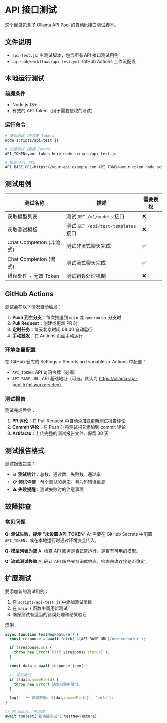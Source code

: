 # API 接口测试

这个目录包含了 Ollama API Pool 的自动化接口测试脚本。

## 文件说明

- `api-test.js`: 主测试脚本，包含所有 API 接口测试用例
- `.github/workflows/api-test.yml`: GitHub Actions 工作流配置

## 本地运行测试

### 前提条件

- Node.js 18+
- 有效的 API Token（用于需要授权的测试）

### 运行命令

```bash
# 基础测试（不需要 Token）
node scripts/api-test.js

# 完整测试（需要 Token）
API_TOKEN=your-token-here node scripts/api-test.js

# 指定 API 地址
API_BASE_URL=https://your-api.example.com API_TOKEN=your-token node scripts/api-test.js
```

## 测试用例

| 测试名称 | 描述 | 需要授权 |
|---------|------|---------|
| 获取模型列表 | 测试 `GET /v1/models` 接口 | ❌ |
| 获取测试模板 | 测试 `GET /api/test-templates` 接口 | ❌ |
| Chat Completion (非流式) | 测试非流式聊天完成 | ✅ |
| Chat Completion (流式) | 测试流式聊天完成 | ✅ |
| 错误处理 - 无效 Token | 测试错误处理机制 | ❌ |

## GitHub Actions

测试会在以下情况自动触发：

1. **Push 到主分支**：每次推送到 `main` 或 `openrouter` 分支时
2. **Pull Request**：创建或更新 PR 时
3. **定时任务**：每天北京时间 08:00 自动运行
4. **手动触发**：在 Actions 页面手动运行

### 环境变量配置

在 GitHub 仓库的 Settings > Secrets and variables > Actions 中配置：

- `API_TOKEN`: API 访问令牌（必需）
- `API_BASE_URL`: API 基础地址（可选，默认为 https://ollama-api-pool.h7ml.workers.dev）

### 测试报告

测试完成后会：

1. **PR 评论**：在 Pull Request 中自动添加或更新测试报告评论
2. **Commit 评论**：在 Push 时将测试报告添加到 commit 评论
3. **Artifacts**：上传完整的测试报告文件，保留 30 天

## 测试报告格式

测试报告包含：

- 📊 **测试统计**：总数、通过数、失败数、通过率
- 📋 **测试详情**：每个测试的状态、耗时和错误信息
- ⚠️ **失败提醒**：测试失败时的注意事项

## 故障排查

### 常见问题

**Q: 测试失败，提示 "未设置 API_TOKEN"**
A: 需要在 GitHub Secrets 中配置 `API_TOKEN`，或在本地运行时通过环境变量传入。

**Q: 模型列表为空**
A: 检查 API 服务是否正常运行，是否有可用的模型。

**Q: 流式测试失败**
A: 确认 API 服务支持流式响应，检查网络连接是否稳定。

## 扩展测试

要添加新的测试用例：

1. 在 `scripts/api-test.js` 中添加测试函数
2. 在 `main()` 函数中调用新测试
3. 确保测试有适当的错误处理和结果验证

示例：

```javascript
async function testNewFeature() {
  const response = await fetch(`${API_BASE_URL}/new-endpoint`);

  if (!response.ok) {
    throw new Error(`HTTP ${response.status}`);
  }

  const data = await response.json();

  // 验证响应
  if (!data.someField) {
    throw new Error('缺少必需字段');
  }

  log(`  └─ 测试数据: ${data.someField}`, 'info');
}

// 在 main() 中添加
await runTest('新功能测试', testNewFeature);
```
